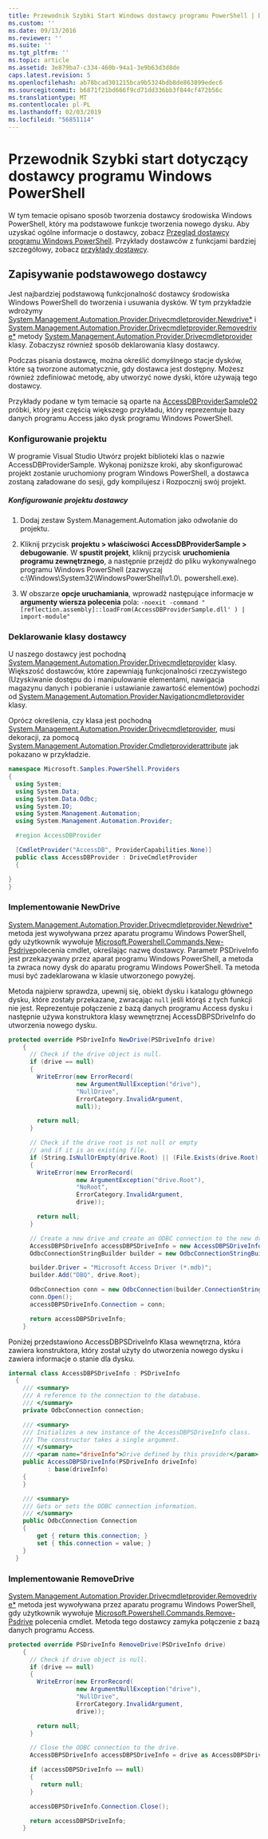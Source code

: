 ```yaml
---
title: Przewodnik Szybki Start Windows dostawcy programu PowerShell | Dokumentacja firmy Microsoft
ms.custom: ''
ms.date: 09/13/2016
ms.reviewer: ''
ms.suite: ''
ms.tgt_pltfrm: ''
ms.topic: article
ms.assetid: 3e879ba7-c334-460b-94a1-3e9b63d3d8de
caps.latest.revision: 5
ms.openlocfilehash: ab78bcad301215bca9b5324bdb8de863899edec6
ms.sourcegitcommit: b6871f21bd666f9cd71dd336bb3f844cf472b56c
ms.translationtype: MT
ms.contentlocale: pl-PL
ms.lasthandoff: 02/03/2019
ms.locfileid: "56851114"
---
```

# <a name="windows-powershell-provider-quickstart"></a>Przewodnik Szybki start dotyczący dostawcy programu Windows PowerShell

W tym temacie opisano sposób tworzenia dostawcy środowiska Windows PowerShell, który ma podstawowe funkcje tworzenia nowego dysku. Aby uzyskać ogólne informacje o dostawcy, zobacz [Przegląd dostawcy programu Windows PowerShell](./windows-powershell-provider-overview.md). Przykłady dostawców z funkcjami bardziej szczegółowy, zobacz [przykłady dostawcy](./provider-samples.md).

## <a name="writing-a-basic-provider"></a>Zapisywanie podstawowego dostawcy

Jest najbardziej podstawową funkcjonalność dostawcy środowiska Windows PowerShell do tworzenia i usuwania dysków. W tym przykładzie wdrożymy [System.Management.Automation.Provider.Drivecmdletprovider.Newdrive*](/dotnet/api/System.Management.Automation.Provider.DriveCmdletProvider.NewDrive) i [System.Management.Automation.Provider.Drivecmdletprovider.Removedrive*](/dotnet/api/System.Management.Automation.Provider.DriveCmdletProvider.RemoveDrive) metody [System.Management.Automation.Provider.Drivecmdletprovider](/dotnet/api/System.Management.Automation.Provider.DriveCmdletProvider) klasy. Zobaczysz również sposób deklarowania klasy dostawcy.

Podczas pisania dostawcę, można określić domyślnego stacje dysków, które są tworzone automatycznie, gdy dostawca jest dostępny. Możesz również zdefiniować metodę, aby utworzyć nowe dyski, które używają tego dostawcy.

Przykłady podane w tym temacie są oparte na [AccessDBProviderSample02](./accessdbprovidersample02.md) próbki, który jest częścią większego przykładu, który reprezentuje bazy danych programu Access jako dysk programu Windows PowerShell.

### <a name="setting-up-the-project"></a>Konfigurowanie projektu

W programie Visual Studio Utwórz projekt biblioteki klas o nazwie AccessDBProviderSample. Wykonaj poniższe kroki, aby skonfigurować projekt zostanie uruchomiony program Windows PowerShell, a dostawca zostaną załadowane do sesji, gdy kompilujesz i Rozpocznij swój projekt.

##### <a name="configure-the-provider-project"></a>Konfigurowanie projektu dostawcy

1. Dodaj zestaw System.Management.Automation jako odwołanie do projektu.

2. Kliknij przycisk **projektu > właściwości AccessDBProviderSample > debugowanie**. W **spustit projekt**, kliknij przycisk **uruchomienia programu zewnętrznego**, a następnie przejdź do pliku wykonywalnego programu Windows PowerShell (zazwyczaj c:\Windows\System32\WindowsPowerShell\v1.0\\. powershell.exe).

3. W obszarze **opcje uruchamiania**, wprowadź następujące informacje w **argumenty wiersza polecenia** pola: `-noexit -command "[reflection.assembly]::loadFrom(AccessDBProviderSample.dll' ) | import-module"`

### <a name="declaring-the-provider-class"></a>Deklarowanie klasy dostawcy

U naszego dostawcy jest pochodną [System.Management.Automation.Provider.Drivecmdletprovider](/dotnet/api/System.Management.Automation.Provider.DriveCmdletProvider) klasy. Większość dostawców, które zapewniają funkcjonalności rzeczywistego (Uzyskiwanie dostępu do i manipulowanie elementami, nawigacja magazynu danych i pobieranie i ustawianie zawartość elementów) pochodzi od [System.Management.Automation.Provider.Navigationcmdletprovider](/dotnet/api/System.Management.Automation.Provider.NavigationCmdletProvider) klasy.

Oprócz określenia, czy klasa jest pochodną [System.Management.Automation.Provider.Drivecmdletprovider](/dotnet/api/System.Management.Automation.Provider.DriveCmdletProvider), musi dekoracji, za pomocą [ System.Management.Automation.Provider.Cmdletproviderattribute](/dotnet/api/System.Management.Automation.Provider.CmdletProviderAttribute) jak pokazano w przykładzie.

```csharp
namespace Microsoft.Samples.PowerShell.Providers
{
  using System;
  using System.Data;
  using System.Data.Odbc;
  using System.IO;
  using System.Management.Automation;
  using System.Management.Automation.Provider;

  #region AccessDBProvider

  [CmdletProvider("AccessDB", ProviderCapabilities.None)]
  public class AccessDBProvider : DriveCmdletProvider
  {

}
}
```

### <a name="implementing-newdrive"></a>Implementowanie NewDrive

[System.Management.Automation.Provider.Drivecmdletprovider.Newdrive*](/dotnet/api/System.Management.Automation.Provider.DriveCmdletProvider.NewDrive) metoda jest wywoływana przez aparatu programu Windows PowerShell, gdy użytkownik wywołuje [Microsoft.Powershell.Commands.New-Psdrive](/dotnet/api/Microsoft.PowerShell.Commands.New-PSDrive)polecenia cmdlet, określając nazwę dostawcy. Parametr PSDriveInfo jest przekazywany przez aparat programu Windows PowerShell, a metoda ta zwraca nowy dysk do aparatu programu Windows PowerShell. Ta metoda musi być zadeklarowana w klasie utworzonego powyżej.

Metoda najpierw sprawdza, upewnij się, obiekt dysku i katalogu głównego dysku, które zostały przekazane, zwracając `null` jeśli którąś z tych funkcji nie jest. Reprezentuje połączenie z bazą danych programu Access dysku i następnie używa konstruktora klasy wewnętrznej AccessDBPSDriveInfo do utworzenia nowego dysku.

```csharp
protected override PSDriveInfo NewDrive(PSDriveInfo drive)
    {
      // Check if the drive object is null.
      if (drive == null)
      {
        WriteError(new ErrorRecord(
                   new ArgumentNullException("drive"),
                   "NullDrive",
                   ErrorCategory.InvalidArgument,
                   null));

        return null;
      }

      // Check if the drive root is not null or empty
      // and if it is an existing file.
      if (String.IsNullOrEmpty(drive.Root) || (File.Exists(drive.Root) == false))
      {
        WriteError(new ErrorRecord(
                   new ArgumentException("drive.Root"),
                   "NoRoot",
                   ErrorCategory.InvalidArgument,
                   drive));

        return null;
      }

      // Create a new drive and create an ODBC connection to the new drive.
      AccessDBPSDriveInfo accessDBPSDriveInfo = new AccessDBPSDriveInfo(drive);
      OdbcConnectionStringBuilder builder = new OdbcConnectionStringBuilder();

      builder.Driver = "Microsoft Access Driver (*.mdb)";
      builder.Add("DBQ", drive.Root);

      OdbcConnection conn = new OdbcConnection(builder.ConnectionString);
      conn.Open();
      accessDBPSDriveInfo.Connection = conn;

      return accessDBPSDriveInfo;
    }
```

Poniżej przedstawiono AccessDBPSDriveInfo Klasa wewnętrzna, która zawiera konstruktora, który został użyty do utworzenia nowego dysku i zawiera informacje o stanie dla dysku.

```csharp
internal class AccessDBPSDriveInfo : PSDriveInfo
  {
    /// <summary>
    /// A reference to the connection to the database.
    /// </summary>
    private OdbcConnection connection;

    /// <summary>
    /// Initializes a new instance of the AccessDBPSDriveInfo class.
    /// The constructor takes a single argument.
    /// </summary>
    /// <param name="driveInfo">Drive defined by this provider</param>
    public AccessDBPSDriveInfo(PSDriveInfo driveInfo)
           : base(driveInfo)
    {
    }

    /// <summary>
    /// Gets or sets the ODBC connection information.
    /// </summary>
    public OdbcConnection Connection
    {
        get { return this.connection; }
        set { this.connection = value; }
    }
  }
```

### <a name="implementing-removedrive"></a>Implementowanie RemoveDrive

[System.Management.Automation.Provider.Drivecmdletprovider.Removedrive*](/dotnet/api/System.Management.Automation.Provider.DriveCmdletProvider.RemoveDrive) metoda jest wywoływana przez aparatu programu Windows PowerShell, gdy użytkownik wywołuje [Microsoft.Powershell.Commands.Remove-Psdrive](/dotnet/api/Microsoft.PowerShell.Commands.Remove-PSDrive) polecenia cmdlet. Metoda tego dostawcy zamyka połączenie z bazą danych programu Access.

```csharp
protected override PSDriveInfo RemoveDrive(PSDriveInfo drive)
    {
      // Check if drive object is null.
      if (drive == null)
      {
        WriteError(new ErrorRecord(
                   new ArgumentNullException("drive"),
                   "NullDrive",
                   ErrorCategory.InvalidArgument,
                   drive));

        return null;
      }

      // Close the ODBC connection to the drive.
      AccessDBPSDriveInfo accessDBPSDriveInfo = drive as AccessDBPSDriveInfo;

      if (accessDBPSDriveInfo == null)
      {
         return null;
      }

      accessDBPSDriveInfo.Connection.Close();

      return accessDBPSDriveInfo;
    }
```